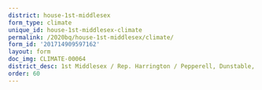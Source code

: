 ```yaml
---
district: house-1st-middlesex
form_type: climate
unique_id: house-1st-middlesex-climate
permalink: /2020bq/house-1st-middlesex/climate/
form_id: '201714909597162'
layout: form
doc_img: CLIMATE-00064
district_desc: 1st Middlesex / Rep. Harrington / Pepperell, Dunstable, Townsend, Groton
order: 60
---
```

